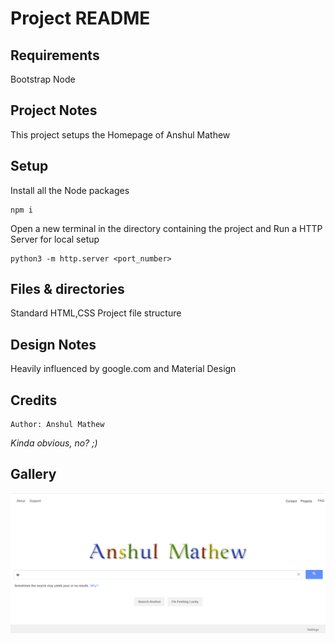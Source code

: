 # Project README

## Requirements

Bootstrap
Node

## Project Notes

This project setups the Homepage of Anshul Mathew

## Setup

Install all the Node packages

```
npm i
```

Open a new terminal in the directory containing the project and
Run a HTTP Server for local setup

```
python3 -m http.server <port_number>
```

## Files & directories

Standard HTML,CSS Project file structure

## Design Notes

Heavily influenced by google.com and Material Design

## Credits

    Author: Anshul Mathew

_Kinda obvious, no? ;)_

## Gallery

![Demo](images/demo.png?raw=true)
